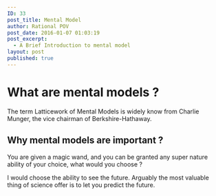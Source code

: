 ```yaml
---
ID: 33
post_title: Mental Model
author: Rational POV
post_date: 2016-01-07 01:03:19
post_excerpt:
  - A Brief Introduction to mental model
layout: post
published: true
---
```

# What are mental models ?

The term Latticework of Mental Models is widely know from Charlie Munger, the vice chairman of Berkshire-Hathaway.

## Why mental models are important ?

You are given a magic wand, and you can be granted any super nature ability of your choice, what would you choose ?

I would choose the ability to see the future. Arguably the most valuable thing of science offer is to let you predict the future.